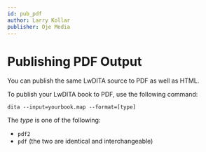 ```yaml
---
id: pub_pdf
author: Larry Kollar
publisher: Oje Media
---
```


# Publishing PDF Output

You can publish the same LwDITA source to PDF as well as HTML.

To publish your LwDITA book to PDF, use the following command:

    dita --input=yourbook.map --format=[type]

The *type* is one of the following:

* `pdf2`
* `pdf` (the two are identical and interchangeable)
